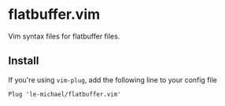 # flatbuffer.vim
Vim syntax files for flatbuffer files.

## Install

If you're using `vim-plug`, add the following line to your config file
```
Plug 'le-michael/flatbuffer.vim'
```
